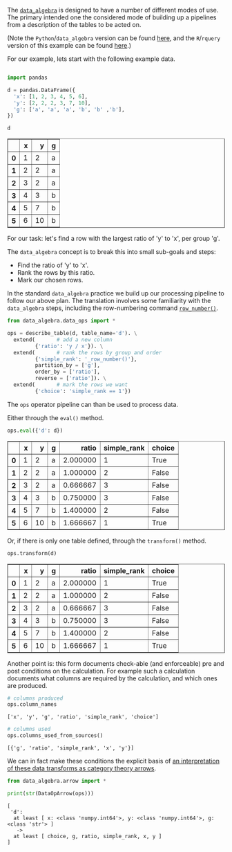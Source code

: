 The [`data_algebra`](https://github.com/WinVector/data_algebra) is designed to have a number of different modes of use.  The primary intended one the considered mode of building up a pipelines from a description of the tables to be acted on.

(Note the `Python`/`data_algebra` version can be found [here](https://github.com/WinVector/data_algebra/blob/master/Examples/Modes/Modes.md), and the `R`/`rquery` version of this example can be found [here](https://github.com/WinVector/rquery/blob/master/Examples/Modes/Modes.md).)

For our example, lets start with the following example data.


```python

```


```python
import pandas

d = pandas.DataFrame({
  'x': [1, 2, 3, 4, 5, 6],
  'y': [2, 2, 2, 3, 7, 10],
  'g': ['a', 'a', 'a', 'b', 'b' ,'b'],
})

d
```




<div>
<style scoped>
    .dataframe tbody tr th:only-of-type {
        vertical-align: middle;
    }

    .dataframe tbody tr th {
        vertical-align: top;
    }

    .dataframe thead th {
        text-align: right;
    }
</style>
<table border="1" class="dataframe">
  <thead>
    <tr style="text-align: right;">
      <th></th>
      <th>x</th>
      <th>y</th>
      <th>g</th>
    </tr>
  </thead>
  <tbody>
    <tr>
      <th>0</th>
      <td>1</td>
      <td>2</td>
      <td>a</td>
    </tr>
    <tr>
      <th>1</th>
      <td>2</td>
      <td>2</td>
      <td>a</td>
    </tr>
    <tr>
      <th>2</th>
      <td>3</td>
      <td>2</td>
      <td>a</td>
    </tr>
    <tr>
      <th>3</th>
      <td>4</td>
      <td>3</td>
      <td>b</td>
    </tr>
    <tr>
      <th>4</th>
      <td>5</td>
      <td>7</td>
      <td>b</td>
    </tr>
    <tr>
      <th>5</th>
      <td>6</td>
      <td>10</td>
      <td>b</td>
    </tr>
  </tbody>
</table>
</div>



For our task: let's find a row with the largest ratio of 'y' to 'x', per group 'g'.

The `data_algebra` concept is to break this into small sub-goals and steps:

 * Find the ratio of 'y' to 'x'.
 * Rank the rows by this ratio.
 * Mark our chosen rows.

In the standard `data_algebra` practice we build up our processing pipeline to follow our above plan.  The translation involves some familiarity with the `data_algebra` steps, including the row-numbering command [`row_number()`](https://github.com/WinVector/data_algebra/blob/master/Examples/WindowFunctions/WindowFunctions.md).


```python
from data_algebra.data_ops import *

ops = describe_table(d, table_name='d'). \
  extend(       # add a new column
         {'ratio': 'y / x'}). \
  extend(       # rank the rows by group and order
         {'simple_rank': '_row_number()'},
         partition_by = ['g'],
         order_by = ['ratio'],
         reverse = ['ratio']). \
  extend(       # mark the rows we want
         {'choice': 'simple_rank == 1'})
```

The `ops` operator pipeline can than be used to process data.

Either through the `eval()` method.


```python
ops.eval({'d': d})
```




<div>
<style scoped>
    .dataframe tbody tr th:only-of-type {
        vertical-align: middle;
    }

    .dataframe tbody tr th {
        vertical-align: top;
    }

    .dataframe thead th {
        text-align: right;
    }
</style>
<table border="1" class="dataframe">
  <thead>
    <tr style="text-align: right;">
      <th></th>
      <th>x</th>
      <th>y</th>
      <th>g</th>
      <th>ratio</th>
      <th>simple_rank</th>
      <th>choice</th>
    </tr>
  </thead>
  <tbody>
    <tr>
      <th>0</th>
      <td>1</td>
      <td>2</td>
      <td>a</td>
      <td>2.000000</td>
      <td>1</td>
      <td>True</td>
    </tr>
    <tr>
      <th>1</th>
      <td>2</td>
      <td>2</td>
      <td>a</td>
      <td>1.000000</td>
      <td>2</td>
      <td>False</td>
    </tr>
    <tr>
      <th>2</th>
      <td>3</td>
      <td>2</td>
      <td>a</td>
      <td>0.666667</td>
      <td>3</td>
      <td>False</td>
    </tr>
    <tr>
      <th>3</th>
      <td>4</td>
      <td>3</td>
      <td>b</td>
      <td>0.750000</td>
      <td>3</td>
      <td>False</td>
    </tr>
    <tr>
      <th>4</th>
      <td>5</td>
      <td>7</td>
      <td>b</td>
      <td>1.400000</td>
      <td>2</td>
      <td>False</td>
    </tr>
    <tr>
      <th>5</th>
      <td>6</td>
      <td>10</td>
      <td>b</td>
      <td>1.666667</td>
      <td>1</td>
      <td>True</td>
    </tr>
  </tbody>
</table>
</div>



Or, if there is only one table defined, through the `transform()` method.


```python
ops.transform(d)
```




<div>
<style scoped>
    .dataframe tbody tr th:only-of-type {
        vertical-align: middle;
    }

    .dataframe tbody tr th {
        vertical-align: top;
    }

    .dataframe thead th {
        text-align: right;
    }
</style>
<table border="1" class="dataframe">
  <thead>
    <tr style="text-align: right;">
      <th></th>
      <th>x</th>
      <th>y</th>
      <th>g</th>
      <th>ratio</th>
      <th>simple_rank</th>
      <th>choice</th>
    </tr>
  </thead>
  <tbody>
    <tr>
      <th>0</th>
      <td>1</td>
      <td>2</td>
      <td>a</td>
      <td>2.000000</td>
      <td>1</td>
      <td>True</td>
    </tr>
    <tr>
      <th>1</th>
      <td>2</td>
      <td>2</td>
      <td>a</td>
      <td>1.000000</td>
      <td>2</td>
      <td>False</td>
    </tr>
    <tr>
      <th>2</th>
      <td>3</td>
      <td>2</td>
      <td>a</td>
      <td>0.666667</td>
      <td>3</td>
      <td>False</td>
    </tr>
    <tr>
      <th>3</th>
      <td>4</td>
      <td>3</td>
      <td>b</td>
      <td>0.750000</td>
      <td>3</td>
      <td>False</td>
    </tr>
    <tr>
      <th>4</th>
      <td>5</td>
      <td>7</td>
      <td>b</td>
      <td>1.400000</td>
      <td>2</td>
      <td>False</td>
    </tr>
    <tr>
      <th>5</th>
      <td>6</td>
      <td>10</td>
      <td>b</td>
      <td>1.666667</td>
      <td>1</td>
      <td>True</td>
    </tr>
  </tbody>
</table>
</div>



Another point is: this form documents check-able (and enforceable) pre and post conditions on the calculation.  For example such a calculation documents what columns are required by the calculation, and which ones are produced.


```python
# columns produced
ops.column_names
```




    ['x', 'y', 'g', 'ratio', 'simple_rank', 'choice']




```python
# columns used
ops.columns_used_from_sources()
```




    [{'g', 'ratio', 'simple_rank', 'x', 'y'}]



We can in fact make these conditions the explicit basis of [an interpretation of these data transforms as category theory arrows](https://github.com/WinVector/data_algebra/blob/master/Examples/Arrow/Arrow.md).


```python
from data_algebra.arrow import *

print(str(DataOpArrow(ops)))
```

    [
     'd':
      at least [ x: <class 'numpy.int64'>, y: <class 'numpy.int64'>, g: <class 'str'> ]
       ->
      at least [ choice, g, ratio, simple_rank, x, y ]
    ]
    



```python

```


```python

```
